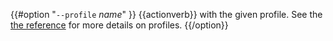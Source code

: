 {{#option "`--profile` _name_" }}
{{actionverb}} with the given profile.
See the [the reference](../reference/profiles.html) for more details on profiles.
{{/option}}
